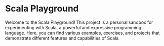 # Scala Playground

Welcome to the Scala Playground! This project is a personal sandbox for experimenting with Scala, a powerful and expressive programming language. Here, you can find various examples, exercises, and projects that demonstrate different features and capabilities of Scala.
